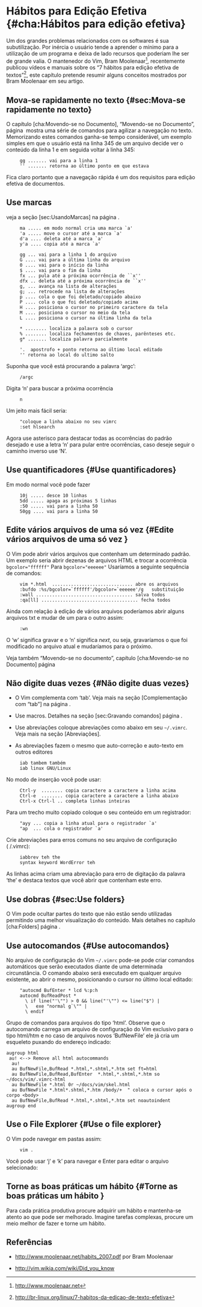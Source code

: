 Hábitos para Edição Efetiva {#cha:Hábitos para edição efetiva}
===========================

Um dos grandes problemas relacionados com os softwares é sua
subutilização. Por inércia o usuário tende a aprender o mínimo para a
utilização de um programa e deixa de lado recursos que poderiam lhe ser
de grande valia. O mantenedor do Vim, Bram Moolenaar[^1], recentemente
publicou vídeos e manuais sobre os “7 hábitos para edição efetiva de
textos”[^2], este capítulo pretende resumir alguns conceitos mostrados
por Bram Moolenaar em seu artigo.

Mova-se rapidamente no texto {#sec:Mova-se rapidamente no texto}
----------------------------

O capítulo [cha:Movendo-se no Documento], “Movendo-se no Documento”,
página  mostra uma série de comandos para agilizar a navegação no texto.
Memorizando estes comandos ganha-se tempo considerável, um exemplo
simples em que o usuário está na linha 345 de um arquivo decide ver o
conteúdo da linha 1 e em seguida voltar à linha 345:

         gg ....... vai para a linha 1
         '' ....... retorna ao último ponto em que estava

Fica claro portanto que a navegação rápida é um dos requisitos para
edição efetiva de documentos.

Use marcas
----------

veja a seção [sec:UsandoMarcas] na página .

         ma ..... em modo normal cria uma marca `a'
         'a ..... move o cursor até a marca `a'
         d'a .... deleta até a marca `a'
         y'a .... copia até a marca `a'

         gg ... vai para a linha 1 do arquivo
         G .... vai para a última linha do arquivo
         0 .... vai para o início da linha
         $ .... vai para o fim da linha
         fx ... pula até a próxima ocorrência de ``x''
         dfx .. deleta até a próxima ocorrência de ``x''
         g, ... avança na lista de alterações
         g; ... retrocede na lista de alterações
         p .... cola o que foi deletado/copiado abaixo
         P .... cola o que foi deletado/copiado acima
         H .... posiciona o cursor no primeiro caractere da tela
         M .... posiciona o cursor no meio da tela
         L .... posiciona o cursor na última linha da tela

         * ........ localiza a palavra sob o cursor
         % ........ localiza fechamentos de chaves, parênteses etc.
         g* ....... localiza palavra parcialmente

         '.  apostrofo + ponto retorna ao último local editado
         '' retorna ao local do ultimo salto

Suponha que você está procurando a palavra ‘argc’:

         /argc

Digita ‘n’ para buscar a próxima ocorrência

         n

Um jeito mais fácil seria:

         "coloque a linha abaixo no seu vimrc
         :set hlsearch

Agora use asterisco para destacar todas as ocorrências do padrão
desejado e use a letra ‘n’ para pular entre ocorrências, caso deseje
seguir o caminho inverso use ‘N’.

Use quantificadores {#Use quantificadores}
-------------------

Em modo normal você pode fazer

         10j ..... desce 10 linhas
         5dd ..... apaga as próximas 5 linhas
         :50 ..... vai para a linha 50
         50gg .... vai para a linha 50

Edite vários arquivos de uma só vez  {#Edite vários arquivos de uma só vez }
------------------------------------

O Vim pode abrir vários arquivos que contenham um determinado padrão. Um
exemplo seria abrir dezenas de arquivos HTML e trocar a ocorrência
`bgcolor="ffffff"` Para `bgcolor="eeeeee"` Usaríamos a seguinte
sequência de comandos:

         vim *.html  .............................. abre os arquivos
         :bufdo :%s/bgcolor=`ffffff'/bgcolor=`eeeeee'/g   substituição
         :wall .................................... salva todos
         :qa[ll] .................................... fecha todos

Ainda com relação à edição de vários arquivos poderíamos abrir alguns
arquivos <span>txt</span> e mudar de um para o outro assim:

         :wn

O ‘<span>w</span>’ significa gravar e o ‘<span>n</span>’ significa
<span>*next*</span>, ou seja, gravaríamos o que foi modificado no
arquivo atual e mudaríamos para o próximo.

Veja também “Movendo-se no documento”, capítulo [cha:Movendo-se no
Documento] página 

Não digite duas vezes {#Não digite duas vezes}
---------------------

-   O Vim complementa com ‘<span>tab</span>’. Veja mais na seção
    [Complementação com “tab”] na página .

-   Use macros. Detalhes na seção [sec:Gravando comandos] página .

-   Use abreviações coloque abreviações como abaixo em seu `~/.vimrc`.
    Veja mais na seção [Abreviações].

-   As abreviações fazem o mesmo que auto-correção e auto-texto em
    outros editores

<!-- -->

         iab tambem também
         iab linux GNU/Linux

No modo de inserção você pode usar:

         Ctrl-y  ........ copia caractere a caractere a linha acima
         Ctrl-e  ........ copia caractere a caractere a linha abaixo
         Ctrl-x Ctrl-l .. completa linhas inteiras

Para um trecho muito copiado coloque o seu conteúdo em um registrador:

         "ayy ... copia a linha atual para o registrador `a'
         "ap  ... cola o registrador `a'

Crie abreviações para erros comuns no seu arquivo de configuração
( /.vimrc):

         iabbrev teh the
         syntax keyword WordError teh

As linhas acima criam uma abreviação para erro de digitação da palavra
‘the’ e destaca textos que você abrir que contenham este erro.

Use dobras {#sec:Use folders}
----------

O Vim pode ocultar partes do texto que não estão sendo utilizadas
permitindo uma melhor visualização do conteúdo. Mais detalhes no
capítulo [cha:Folders] página .

Use autocomandos {#Use autocomandos}
----------------

No arquivo de configuração do Vim `~/.vimrc` pode-se pode criar comandos
automáticos que serão executados diante de uma determinada
circunstância. O comando abaixo será executado em qualquer arquivo
existente, ao abrir o mesmo, posicionando o cursor no último local
editado:

         "autocmd BufEnter * lcd %:p:h
         autocmd BufReadPost *
           \ if line("'\"") > 0 && line("'\"") <= line("$") |
           \   exe "normal g`\"" |
           \ endif

Grupo de comandos para arquivos do tipo ‘<span>html</span>’. Observe que
o autocomando carrega um arquivo de configuração do Vim exclusivo para o
tipo <span>html/htm</span> e no caso de arquivos novos
‘<span>BufNewFile</span>’ ele já cria um esqueleto puxando do endereço
indicado:

    augroup html
     au! <--> Remove all html autocommands
      au!
      au BufNewFile,BufRead *.html,*.shtml,*.htm set ft=html
      au BufNewFile,BufRead,BufEnter  *.html,*.shtml,*.htm so ~/docs/vim/.vimrc-html
      au BufNewFile *.html 0r ~/docs/vim/skel.html
      au BufNewFile *.html*.shtml,*.htm /body/+  " coloca o cursor após o corpo <body>
      au BufNewFile,BufRead *.html,*.shtml,*.htm set noautoindent
    augroup end

Use o File Explorer {#Use o file explorer}
-------------------

O Vim pode navegar em pastas assim:

         vim .

Você pode usar ‘<span>j</span>’ e ‘<span>k</span>’ para navegar e
<span>Enter</span> para editar o arquivo selecionado:

Torne as boas práticas um hábito  {#Torne as boas práticas um hábito }
---------------------------------

Para cada prática produtiva procure adquirir um hábito e mantenha-se
atento ao que pode ser melhorado. Imagine tarefas complexas, procure um
meio melhor de fazer e torne um hábito.

Referências
-----------

-   <http://www.moolenaar.net/habits_2007.pdf> por Bram Moolenaar

-   <http://vim.wikia.com/wiki/Did_you_know>

[^1]: http://www.moolenaar.net

[^2]: http://br-linux.org/linux/7-habitos-da-edicao-de-texto-efetiva
